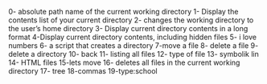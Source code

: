 0- absolute path name of the current working directory
1- Display the contents list of your current directory
2- changes the working directory to the user’s home directory
3- Display current directory contents in a long format
4-Display current directory contents, including hidden files
5- i love numbers
6- a script that creates a directory
7-move a file
8- delete a file
9- delete a directory
10- back
11- listing all files
12- type of file
13- symbolik lin
14- HTML files
15-lets move
16- deletes all files in the current working directory
17- tree
18-commas
19-type:school
